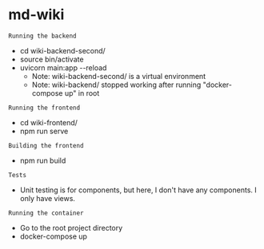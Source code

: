 # md-wiki

```
Running the backend
```
- cd wiki-backend-second/
- source bin/activate
- uvicorn main:app --reload
    - Note: wiki-backend-second/ is a virtual environment
    - Note: wiki-backend/ stopped working after running "docker-compose up" in root

```
Running the frontend
```
- cd wiki-frontend/
- npm run serve

```
Building the frontend
```
- npm run build

```
Tests
```
- Unit testing is for components, but here, I don't have any components. I only have views.

```
Running the container
```
- Go to the root project directory
- docker-compose up
